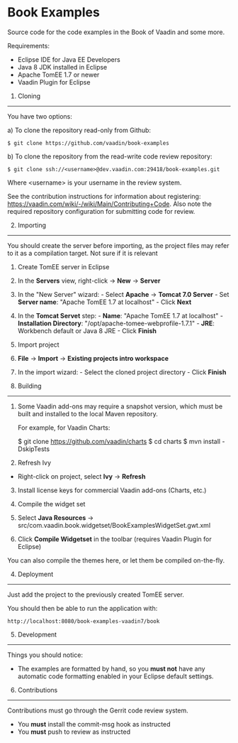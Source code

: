 Book Examples
=============

Source code for the code examples in the Book of Vaadin and some more.

Requirements:

  * Eclipse IDE for Java EE Developers
  * Java 8 JDK installed in Eclipse
  * Apache TomEE 1.7 or newer
  * Vaadin Plugin for Eclipse

1. Cloning
----------

 You have two options:

 a) To clone the repository read-only from Github:

    $ git clone https://github.com/vaadin/book-examples

 b) To clone the repository from the read-write code review repository:

    $ git clone ssh://<username>@dev.vaadin.com:29418/book-examples.git

 Where &lt;username&gt; is your username in the review system.

 See the contribution instructions for information about registering:
 https://vaadin.com/wiki/-/wiki/Main/Contributing+Code. Also note the
 required repository configuration for submitting code for review.

2. Importing
------------

You should create the server before importing, as the project files may refer
to it as a compilation target. Not sure if it is relevant

1. Create TomEE server in Eclipse
  1. In the **Servers** view, right-click &#8594; **New** &#8594; **Server**
  2. In the "New Server" wizard:
    - Select **Apache** &#8594;  **Tomcat 7.0 Server**
    - Set **Server name**: "Apache TomEE 1.7 at localhost"
    - Click **Next**
  3. In the **Tomcat Servet** step:
    - **Name**: "Apache TomEE 1.7 at localhost"
    - **Installation Directory**: "/opt/apache-tomee-webprofile-1.7.1"
    - **JRE**: Workbench default or Java 8 JRE
    - Click **Finish**
2. Import project
  1. **File** &#8594; **Import** &#8594; **Existing projects intro workspace**
  2. In the import wizard:
    - Select the cloned project directory
    - Click **Finish**

3. Building
-----------

 1. Some Vaadin add-ons may require a snapshot version, which must be built and
    installed to the local Maven repository.

    For example, for Vaadin Charts:

      $ git clone https://github.com/vaadin/charts
      $ cd charts
      $ mvn install -DskipTests

 2. Refresh Ivy
   * Right-click on project, select **Ivy** &#8594; **Refresh**

 3. Install license keys for commercial Vaadin add-ons (Charts, etc.)

 4. Compile the widget set
   1. Select **Java Resources** &#8594; src/com.vaadin.book.widgetset/BookExamplesWidgetSet.gwt.xml
   2. Click **Compile Widgetset** in the toolbar (requires Vaadin Plugin for Eclipse)

 You can also compile the themes here, or let them be compiled on-the-fly.

4. Deployment
-------------

 Just add the project to the previously created TomEE server.

 You should then be able to run the application with:

    http://localhost:8080/book-examples-vaadin7/book

5. Development
----------------

 Things you should notice:

 * The examples are formatted by hand, so you **must not** have any automatic
   code formatting enabled in your Eclipse default settings.

6. Contributions
----------------

 Contributions must go through the Gerrit code review system.

  * You **must** install the commit-msg hook as instructed
  * You **must** push to review as instructed
